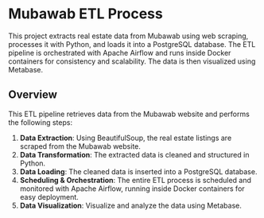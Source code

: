 # **Mubawab ETL Process**

This project extracts real estate data from Mubawab using web scraping, processes it with Python, and loads it into a PostgreSQL database. The ETL pipeline is orchestrated with Apache Airflow and runs inside Docker containers for consistency and scalability. The data is then visualized using Metabase.

## **Overview**

This ETL pipeline retrieves data from the Mubawab website and performs the following steps:

1. **Data Extraction**: Using BeautifulSoup, the real estate listings are scraped from the Mubawab website.
2. **Data Transformation**: The extracted data is cleaned and structured in Python.
3. **Data Loading**: The cleaned data is inserted into a PostgreSQL database.
4. **Scheduling & Orchestration**: The entire ETL process is scheduled and monitored with Apache Airflow, running inside Docker containers for easy deployment.
5. **Data Visualization**: Visualize and analyze the data using Metabase.
